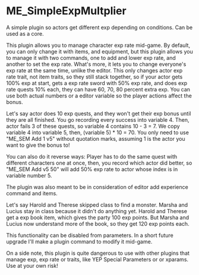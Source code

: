 # ME_SimpleExpMultplier
A simple plugin so actors get different exp depending on conditions. Can be used as a core.

This plugin allows you to manage character exp rate mid-game.
By default, you can only change it with items, and equipment, but this plugin allows you to manage it with two commands, one to add and lower exp rate, and another to set the exp rate. What's more, it lets you to change everyone's exp rate at the same time, unlike the editor.
This only changes actor exp rate trait, not item traits, so they still stack together, so if your actor gets 100% exp at start, gets a exp rate sword with 50% exp rate, and does exp rate quests 10% each, they can have 60, 70, 80 percent extra exp.
You can use both actual numbers or a editor variable so the player actions affect the bonus.

Let's say actor does 10 exp quests, and they won't get their exp bonus until they are all finished. You go recording every success into variable 4. Then, actor fails 3 of these quests, so variable 4 contains 10 - 3 = 7. We copy variable 4 into variable 5, then, (variable 5) * 10 = 70. You only need to use "ME_SEM Add 1 v5" without quotation marks, assuming 1 is the actor you want to give the bonus to!

You can also do it reverse ways:
Player has to do the same quest with different characters one at once, then, you record which actor did better, so "ME_SEM Add v5 50" will add 50% exp rate to actor whose index is in variable number 5.

The plugin was also meant to be in consideration of editor add experience command and items.

Let's say Harold and Therese skipped class to find a monster. Marsha and Lucius stay in class because it didn't do anything yet.
Harold and Therese get a exp book item, which gives the party 100 exp points. But Marsha and Lucius now understand more of the book, so they get 120 exp points each.

This functionality can be disabled from parameters. In a short future upgrade I'll make a plugin command to modify it mid-game.

On a side note, this plugin is quite dangerous to use with other plugins that manage exp, exp rate or traits, like YEP Special Parameters or or xparams. Use at your own risk!

